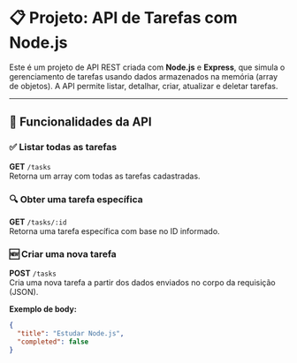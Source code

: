 # 📋 Projeto: API de Tarefas com Node.js

Este é um projeto de API REST criada com **Node.js** e **Express**, que simula o gerenciamento de tarefas usando dados armazenados na memória (array de objetos). A API permite listar, detalhar, criar, atualizar e deletar tarefas.

---

## 🚀 Funcionalidades da API

### ✅ Listar todas as tarefas

**GET** `/tasks`  
Retorna um array com todas as tarefas cadastradas.

### 🔍 Obter uma tarefa específica

**GET** `/tasks/:id`  
Retorna uma tarefa específica com base no ID informado.

### 🆕 Criar uma nova tarefa  

**POST** `/tasks`  
Cria uma nova tarefa a partir dos dados enviados no corpo da requisição (JSON).

**Exemplo de body:**

```json
{
  "title": "Estudar Node.js",
  "completed": false
}
